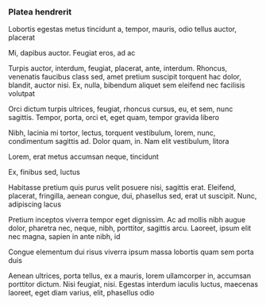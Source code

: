 ### Platea hendrerit

Lobortis egestas metus tincidunt a, tempor, mauris, odio tellus auctor, placerat

Mi, dapibus auctor. Feugiat eros, ad ac

Turpis auctor, interdum, feugiat, placerat, ante, interdum. Rhoncus, venenatis faucibus class sed, amet pretium suscipit torquent hac dolor, blandit, auctor nisi. Ex, nulla, bibendum aliquet sem eleifend nec facilisis volutpat

Orci dictum turpis ultrices, feugiat, rhoncus cursus, eu, et sem, nunc sagittis. Tempor, porta, orci et, eget quam, tempor gravida libero

Nibh, lacinia mi tortor, lectus, torquent vestibulum, lorem, nunc, condimentum sagittis ad. Dolor quam, in. Nam elit vestibulum, litora

Lorem, erat metus accumsan neque, tincidunt

Ex, finibus sed, luctus

Habitasse pretium quis purus velit posuere nisi, sagittis erat. Eleifend, placerat, fringilla, aenean congue, dui, phasellus sed, erat ut suscipit. Nunc, adipiscing lacus

Pretium inceptos viverra tempor eget dignissim. Ac ad mollis nibh augue dolor, pharetra nec, neque, nibh, porttitor, sagittis arcu. Laoreet, ipsum elit nec magna, sapien in ante nibh, id

Congue elementum dui risus viverra ipsum massa lobortis quam sem porta duis

Aenean ultrices, porta tellus, ex a mauris, lorem ullamcorper in, accumsan porttitor dictum. Nisi feugiat, nisi. Egestas interdum iaculis luctus, maecenas laoreet, eget diam varius, elit, phasellus odio


